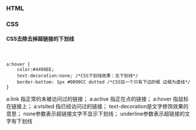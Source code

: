 
### HTML

### CSS

#### CSS去除去掉<a>超链接的下划线
　　
```
a:hover {
    color:#4499EE;
    text-decoration:none; /*CSS下划线效果：无下划线*/
    border-bottom: 1px #0099CC dotted /*CSS加一个只有下边的框 边框为虚线*/
}
```

a:link 指正常的未被访问过的链接；
a:active 指正在点的链接；
a:hover 指鼠标在链接上；
a:visited 指已经访问过的链接；
text-decoration是文字修饰效果的意思；
none参数表示超链接文字不显示下划线；
underline参数表示超链接的文字有下划线

